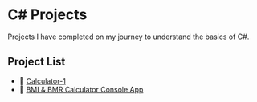 # C# Projects

Projects I have completed on my journey to understand the basics of C#.

## Project List

- 🧮 [Calculator-1](https://github.com/huseyineskan/CSharp-projects)
- 🧮 [BMI & BMR Calculator Console App](https://github.com/huseyineskan/CSharp-projects)
